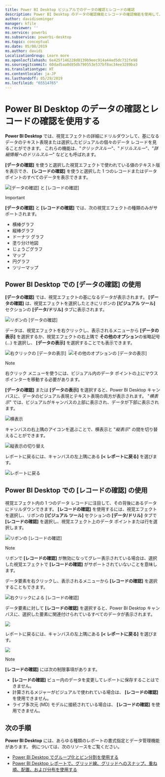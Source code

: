 ```yaml
---
title: Power BI Desktop ビジュアルでのデータの確認とレコードの確認
description: Power BI Desktop のデータの確認機能とレコードの確認機能を使用して、詳細情報にドリルダウンします
author: davidiseminger
manager: kfile
ms.reviewer: ''
ms.service: powerbi
ms.subservice: powerbi-desktop
ms.topic: conceptual
ms.date: 05/08/2019
ms.author: davidi
LocalizationGroup: Learn more
ms.openlocfilehash: 6e425f146228d0139b9eec914a44ed5dc732fe98
ms.sourcegitcommit: 60dad5aa0d85db790553e537bf8ac34ee3289ba3
ms.translationtype: HT
ms.contentlocale: ja-JP
ms.lasthandoff: 05/29/2019
ms.locfileid: "65514765"
---
```

# <a name="use-see-data-and-see-records-in-power-bi-desktop"></a>Power BI Desktop のデータの確認とレコードの確認を使用する
**Power BI Desktop** では、視覚エフェクトの詳細にドリルダウンして、基になるデータのテキスト表現または選択したビジュアルの個々のデータ レコードを見ることができます。 これらの機能は、"*クリックスルー*"、"*ドリルスルー*"、"*詳細情報へのドリルスルー*" などとも呼ばれます。

**[データの確認]** を使うと選択した視覚エフェクトで使われている値のテキスト版を表示でき、 **[レコードの確認]** を使うと選択した 1 つのレコードまたはデータ ポイントのすべてのデータを表示できます。 

![[データの確認] と [レコードの確認]](media/desktop-see-data-see-records/see-data-record.png)

>[!IMPORTANT]
>**[データの確認]**  と **[レコードの確認]** では、次の視覚エフェクトの種類のみがサポートされます。
>  - 横棒グラフ
>  - 縦棒グラフ
>  - ドーナツ グラフ
>  - 塗り分け地図
>  - じょうごグラフ
>  - マップ
>  - 円グラフ
>  - ツリーマップ

## <a name="use-see-data-in-power-bi-desktop"></a>Power BI Desktop での [データの確認] の使用

**[データの確認]** では、視覚エフェクトの基になるデータが表示されます。 **[データの確認]** は、視覚エフェクトを選択したときにリボンの **[ビジュアル ツール]** セクションの **[データ/ドリル]** タブに表示されます。

![リボンの [データの確認]](media/desktop-see-data-see-records/see-data1.png)

データは、視覚エフェクトを右クリックし、表示されるメニューから **[データの表示]** を選択するか、視覚エフェクトの右上隅で **その他のオプション**の省略記号 (...) を選択し、 **[データの表示]** を選択することでも表示できます。

![右クリックの [データの表示]](media/desktop-see-data-see-records/see-data2.png)&nbsp;&nbsp;![その他のオプションの [データの表示]](media/desktop-see-data-see-records/see-data3.png)

> [!NOTE]
> 右クリック メニューを使うには、ビジュアル内のデータ ポイントの上にマウス ポインターを移動する必要があります。

**[データの確認]** または **[データの表示]** を選択すると、Power BI Desktop キャンバスに、データのビジュアル表現とテキスト表現の両方が表示されます。 "*横表示*" では、ビジュアルがキャンバスの上部に表示され、データが下部に表示されます。 

![横表示](media/desktop-see-data-see-records/see-data4a.png)

キャンバスの右上隅のアイコンを選ぶことで、横表示と "*縦表示*" の間を切り替えることができます。

![縦表示の切り替え](media/desktop-see-data-see-records/see-data4.png)

レポートに戻るには、キャンバスの左上隅にある **[< レポートに戻る]** を選びます。

![レポートに戻る](media/desktop-see-data-see-records/see-data5.png)

## <a name="use-see-records-in-power-bi-desktop"></a>Power BI Desktop での [レコードの確認] の使用

視覚エフェクト内の 1 つのデータ レコードに注目して、その背後にあるデータにドリルダウンできます。 **[レコードの確認]** を使用するには、視覚エフェクトを選択し、リボンの **[ビジュアル ツール]** セクションの **[データ/ドリル]** タブで **[レコードの確認]** を選択し、視覚エフェクト上のデータ ポイントまたは行を選択します。 

![リボンの [レコードの確認]](media/desktop-see-data-see-records/see-record1.png)

> [!NOTE]
> リボンで **[レコードの確認]** が無効になってグレー表示されている場合は、選択した視覚エフェクトで **[レコードの確認]** がサポートされていないことを意味します。

データ要素を右クリックし、表示されるメニューから **[レコードの確認]** を選択することもできます。

![右クリックによる [レコードの確認]](media/desktop-see-data-see-records/see-record2.png)

データ要素に対して **[レコードの確認]** を選択すると、Power BI Desktop キャンバスに、選択した要素に関連付けられているすべてのデータが表示されます。 

![](media/desktop-see-data-see-records/see-record3.png)

レポートに戻るには、キャンバスの左上隅にある **[< レポートに戻る]** を選びます。

![](media/desktop-see-data-see-records/see-record4.png)

> [!NOTE]
>**[レコードの確認]** には次の制限事項があります。
> - **[レコードの確認]** ビュー内のデータを変更してレポートに保存することはできません。
> - 計算されるメジャーがビジュアルで使われている場合は、 **[レコードの確認]** を使用できません。
> - ライブ多次元 (MD) モデルに接続されている場合は、 **[レコードの確認]** を使用できません。

## <a name="next-steps"></a>次の手順
**Power BI Desktop** には、あらゆる種類のレポートの書式指定とデータ管理機能があります。 例については、次のリソースをご覧ください。

* [Power BI Desktop でグループ化とビン分割を使用する](desktop-grouping-and-binning.md)
* [Power BI Desktop レポートで、グリッド線、グリッドへのスナップ、重ね順、配置、および分布を使用する](desktop-gridlines-snap-to-grid.md)

